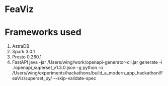 # FeaViz

# Frameworks used
1. AstraDB
2. Spark 3.0.1
3. Presto 0.260.1
4. FastAPI
java -jar /Users/wing/work/openapi-generator-cli.jar generate -i ./openapi_superset_v1.3.0.json -g python -o /Users/wing/experiments/hackathons/build_a_modern_app_hackathon/FeaViz/superset_py/ --skip-validate-spec
